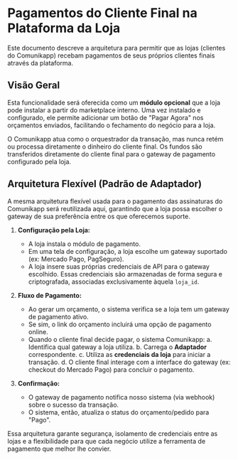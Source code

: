 # Pagamentos do Cliente Final na Plataforma da Loja

Este documento descreve a arquitetura para permitir que as lojas (clientes do Comunikapp) recebam pagamentos de seus próprios clientes finais através da plataforma.

## Visão Geral

Esta funcionalidade será oferecida como um **módulo opcional** que a loja pode instalar a partir do marketplace interno. Uma vez instalado e configurado, ele permite adicionar um botão de "Pagar Agora" nos orçamentos enviados, facilitando o fechamento do negócio para a loja.

O Comunikapp atua como o orquestrador da transação, mas nunca retém ou processa diretamente o dinheiro do cliente final. Os fundos são transferidos diretamente do cliente final para o gateway de pagamento configurado pela loja.

## Arquitetura Flexível (Padrão de Adaptador)

A mesma arquitetura flexível usada para o pagamento das assinaturas do Comunikapp será reutilizada aqui, garantindo que a loja possa escolher o gateway de sua preferência entre os que oferecemos suporte.

1.  **Configuração pela Loja:**
    - A loja instala o módulo de pagamento.
    - Em uma tela de configuração, a loja escolhe um gateway suportado (ex: Mercado Pago, PagSeguro).
    - A loja insere suas próprias credenciais de API para o gateway escolhido. Essas credenciais são armazenadas de forma segura e criptografada, associadas exclusivamente àquela `loja_id`.

2.  **Fluxo de Pagamento:**
    - Ao gerar um orçamento, o sistema verifica se a loja tem um gateway de pagamento ativo.
    - Se sim, o link do orçamento incluirá uma opção de pagamento online.
    - Quando o cliente final decide pagar, o sistema Comunikapp:
        a. Identifica qual gateway a loja utiliza.
        b. Carrega o **Adaptador** correspondente.
        c. Utiliza as **credenciais da loja** para iniciar a transação.
        d. O cliente final interage com a interface do gateway (ex: checkout do Mercado Pago) para concluir o pagamento.

3.  **Confirmação:**
    - O gateway de pagamento notifica nosso sistema (via webhook) sobre o sucesso da transação.
    - O sistema, então, atualiza o status do orçamento/pedido para "Pago".

Essa arquitetura garante segurança, isolamento de credenciais entre as lojas e a flexibilidade para que cada negócio utilize a ferramenta de pagamento que melhor lhe convier. 
